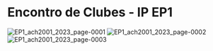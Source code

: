 # Encontro de Clubes - IP EP1

![EP1_ach2001_2023_page-0001](https://github.com/cintra1/Encontro-de-Clubes-IP-EP1/assets/101955322/f17f9c6c-00b8-4e9c-9037-41d17314f1f5)
![EP1_ach2001_2023_page-0002](https://github.com/cintra1/Encontro-de-Clubes-IP-EP1/assets/101955322/c3802285-7dd5-4a14-89ea-4ffa47a1f149)
![EP1_ach2001_2023_page-0003](https://github.com/cintra1/Encontro-de-Clubes-IP-EP1/assets/101955322/92e3d42e-1bce-4bb8-84f1-451f872d0ffd)
